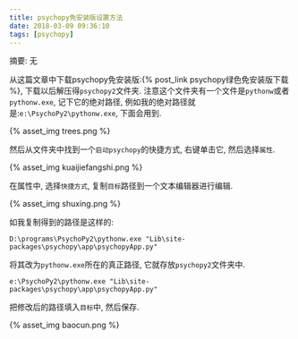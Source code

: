```yaml
---
title: psychopy免安装版设置方法
date: 2018-03-09 09:36:10
tags: [psychopy]
---
```


摘要: 无

<!--more-->


从这篇文章中下载psychopy免安装版:{% post_link psychopy绿色免安装版下载 %}, 下载以后解压得`psychopy2`文件夹. 注意这个文件夹有一个文件是`pythonw`或者`pythonw.exe`, 记下它的绝对路径, 例如我的绝对路径就是:`e:\PsychoPy2\pythonw.exe`, 下面会用到.

{% asset_img trees.png %}

然后从文件夹中找到一个`启动psychopy`的快捷方式, 右键单击它, 然后选择`属性`.

{% asset_img kuaijiefangshi.png %}

在属性中, 选择`快捷方式`, 复制`目标`路径到一个文本编辑器进行编辑.

{% asset_img shuxing.png %}


如我复制得到的路径是这样的:

`D:\programs\PsychoPy2\pythonw.exe "Lib\site-packages\psychopy\app\psychopyApp.py"`

将其改为`pythonw.exe`所在的真正路径, 它就存放`psychopy2`文件夹中.

`e:\PsychoPy2\pythonw.exe "Lib\site-packages\psychopy\app\psychopyApp.py"`

把修改后的路径填入`目标`中, 然后保存.

{% asset_img baocun.png %}
